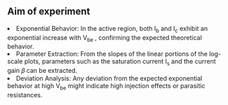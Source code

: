 ## Aim of experiment
<li>Exponential Behavior: In the active region, both I<sub>b</sub> and I<sub>c</sub> exhibit an exponential increase with V<sub>be</sub> , confirming the expected theoretical behavior.</li>
<li>Parameter Extraction: From the slopes of the linear portions of the log-scale plots, parameters such as the saturation current I<sub>s</sub> and the current gain 𝛽 can be extracted.</li>
<li>Deviation Analysis: Any deviation from the expected exponential behavior at high V<sub>be</sub> might indicate high injection effects or parasitic resistances.</li>
